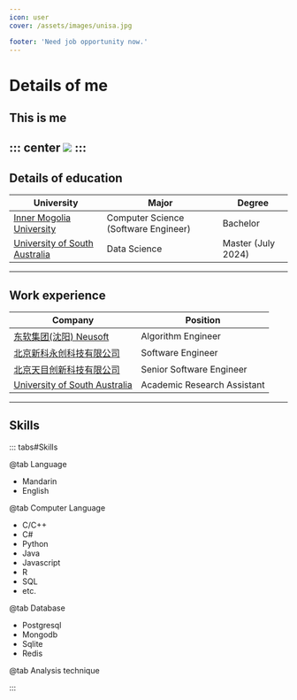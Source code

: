 ```yaml
---
icon: user
cover: /assets/images/unisa.jpg

footer: 'Need job opportunity now.'
---
```

# Details of me
## This is me
::: center
![](/haiyue.jpg)
:::
-----
## Details of education

| University | Major | Degree |
| - | - | - |
|[Inner Mogolia University](https://www.imu.edu.cn/index.htm) | Computer Science (Software Engineer) | Bachelor |
| [University of South Australia](https://www.unisa.edu.au/) | Data Science | Master (July 2024) |

-----
## Work experience

| Company | Position |
| - | - |
|[东软集团(沈阳) Neusoft](https://www.neusoft.com/cn/) | Algorithm Engineer |
| [北京新科永创科技有限公司](http://www.polygraph.cn/contact.asp) | Software Engineer |
| [北京天目创新科技有限公司](http://www.bsei.com.cn/) | Senior Software Engineer |
| [University of South Australia](https://unisa.edu.au/) | Academic Research Assistant |

-----
## Skills

::: tabs#Skills

@tab Language
- Mandarin
- English

@tab Computer Language
- C/C++ 
- C#
- Python
- Java
- Javascript
- R
- SQL
- etc.

@tab Database
- Postgresql
- Mongodb
- Sqlite
- Redis

@tab Analysis technique

:::


